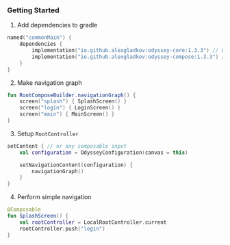 ### Getting Started

1. Add dependencies to gradle

```kotlin
named("commonMain") {
    dependencies {
        implementation("io.github.alexgladkov:odyssey-core:1.3.3") // For core classes
        implementation("io.github.alexgladkov:odyssey-compose:1.3.3") // For compose extensions
    }
}
```

2. Make navigation graph

```kotlin
fun RootComposeBuilder.navigationGraph() {
    screen("splash") { SplashScreen() }
    screen("login") { LoginScreen() }
    screen("main") { MainScreen() }
}
```

3. Setup `RootController`

```kotlin
setContent { // or any composable input
    val configuration = OdysseyConfiguration(canvas = this)

    setNavigationContent(configuration) {
        navigationGraph()
    }
}
```

4. Perform simple navigation

```kotlin
@Composable
fun SplashScreen() {
    val rootController = LocalRootController.current
    rootController.push("login")
}
```